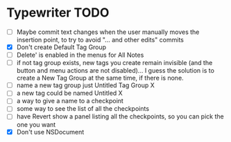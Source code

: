 Typewriter TODO
===============

- [ ] Maybe commit text changes when the user manually moves the insertion point, to try to avoid "... and other edits" commits
- [x] Don't create Default Tag Group
- [ ] Delete' is enabled in the menus for All Notes
- [ ] if not tag group exists, new tags you create remain invisible (and the button and menu actions are not disabled)… I guess the solution is to create a New Tag Group at the same time, if there is none.
- [ ] name a new tag group just Untitled Tag Group X
- [ ] a new tag could be named Untitled X
- [ ] a way to give a name to a checkpoint
- [ ] some way to see the list of all the checkpoints
- [ ] have Revert show a panel listing all the checkpoints, so you can pick the one you want
- [x] Don't use NSDocument